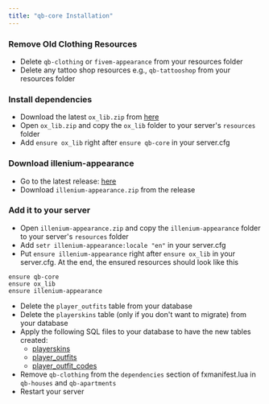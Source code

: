 ```yaml
---
title: "qb-core Installation"
---
```


### Remove Old Clothing Resources

- Delete `qb-clothing` or `fivem-appearance` from your resources folder
- Delete any tattoo shop resources e.g., `qb-tattooshop` from your resources folder

### Install dependencies

- Download the latest `ox_lib.zip` from [here](https://github.com/overextended/ox_lib/releases/latest)
- Open `ox_lib.zip` and copy the `ox_lib` folder to your server's `resources` folder
- Add `ensure ox_lib` right after `ensure qb-core` in your server.cfg 

### Download illenium-appearance

- Go to the latest release: [here](https://github.com/iLLeniumStudios/illenium-appearance/releases/latest)
- Download `illenium-appearance.zip` from the release

### Add it to your server

- Open `illenium-appearance.zip` and copy the `illenium-appearance` folder to your server's `resources` folder
- Add `setr illenium-appearance:locale "en"` in your server.cfg
- Put `ensure illenium-appearance` right after `ensure ox_lib` in your server.cfg. At the end, the ensured resources should look like this
```haproxy
ensure qb-core
ensure ox_lib
ensure illenium-appearance
```
- Delete the `player_outfits` table from your database
- Delete the `playerskins` table (only if you don't want to migrate) from your database
- Apply the following SQL files to your database to have the new tables created:
    - [playerskins](https://github.com/iLLeniumStudios/illenium-appearance/blob/main/sql/playerskins.sql)
    - [player_outfits](https://github.com/iLLeniumStudios/illenium-appearance/blob/main/sql/player_outfits.sql)
    - [player_outfit_codes](https://github.com/iLLeniumStudios/illenium-appearance/blob/main/sql/player_outfit_codes.sql)
- Remove `qb-clothing` from the `dependencies` section of fxmanifest.lua in `qb-houses` and `qb-apartments`
- Restart your server
